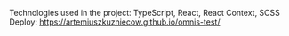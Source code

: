 Technologies used in the project: TypeScript, React, React Context, SCSS
Deploy: https://artemiuszkuzniecow.github.io/omnis-test/